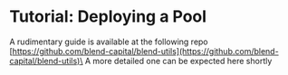 # Tutorial: Deploying a Pool

A rudimentary guide is available at the following repo\
[https://github.com/blend-capital/blend-utils](https://github.com/blend-capital/blend-utils)\
A more detailed one can be expected here shortly
